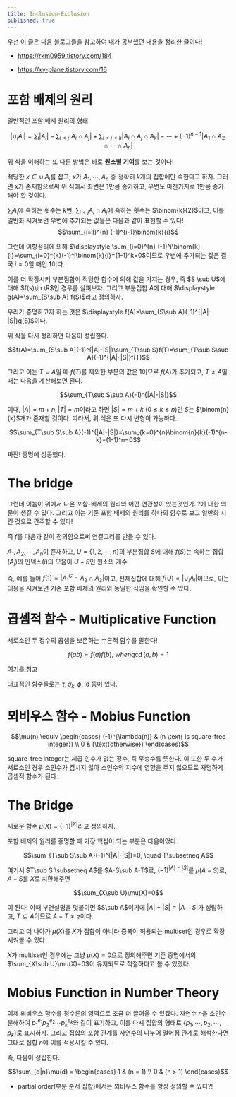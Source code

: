```yaml
---
title: Inclusion-Exclusion
published: true
---
```


우선 이 글은 다음 블로그들을 참고하여 내가 공부했던 내용을 정리한 글이다!

* https://rkm0959.tistory.com/184

* https://xy-plane.tistory.com/16

# 포함 배제의 원리

일반적인 포함 배제 원리의 형태

$$|\cup_{i} A_i| = \sum_{i} |A_i| - \sum_{i< j} |A_i \cap A_j| + \sum_{i < j < k} |A_i \cap A_j \cap A_k| - \cdots  + (-1)^{n-1} | A_1 \cap A_2 \cap \cdots \cap A_n|$$

위 식을 이해하는 또 다른 방법은 바로 **원소별 기여**를 보는 것이다!

적당한 $x \in \cup_i A_i$를 잡고, $x$가 $A_1,\cdots,A_n$ 중 정확히 $k$개의 집합에만 속한다고 하자. 그러면 $x$가 존재함으로써 위 식에서 좌변은 1만큼 증가하고, 우변도 마찬가지로 1만큼 증가해야 할 것이다.

$\displaystyle \sum_i A_i$에 속하는 횟수는 $k$번, $\displaystyle \sum_{i<j} A_i \cap A_j$에 속하는 횟수는 $\binom{k}{2}$이고, 이를 일반화 시켜보면 우변에 추가되는 값들은 다음과 같이 표현할 수 있다!
$$\sum_{i=1}^{n} (-1)^{i-1}\binom{k}{i}$$

그런데 이항정리에 의해 $\displaystyle \sum_{i=0}^{n} (-1)^i\binom{k}{i}=\sum_{i=0}^{k}(-1)^i\binom{k}{i}=(1-1)^k=0$이므로 우변에 추가되는 값은 결국 $i=0$일 때인 **1**이다.

이를 더 확장시켜 부분집합이 적당한 함수에 의해 값을 가지는 경우, 즉 $S \sub U$에 대해 $f(s)\in \R$인 경우를 살펴보자. 그리고 부분집합 $A$에 대해 $\displaystyle g(A)=\sum_{S\sub A} f(S)$라고 정의하자.

우리가 증명하고자 하는 것은 $\displaystyle f(A)=\sum_{S\sub A}(-1)^{|A|-|S|}g(S)$이다.

위 식을 다시 정리하면 다음이 성립한다.

$$f(A)=\sum_{S\sub A}(-1)^{|A|-|S|}\sum_{T\sub S}f(T)=\sum_{T\sub S\sub A}(-1)^{|A|-|S|}f(T)$$

그리고 이는 $T=A$일 때 $f(T)$를 제외한 부분의 값은 $1$이므로 $f(A)$가 추가되고, $T\neq A$일 때는 다음을 계산해보면 된다.

$$\sum_{T\sub S\sub A}(-1)^{|A|-|S|}$$

이때, $|A|=m+n, |T|=m$이라고 하면 $|S|=m+k\ (0\leq k\leq n)$인 $S$는 $\binom{n}{k}$개가 존재할 것이다.  따라서, 위 식은 또 다시 변형이 가능하다.

$$\sum_{T\sub S\sub A}(-1)^{|A|-|S|}=\sum_{k=0}^{n}\binom{n}{k}(-1)^{n-k}=(1-1)^n=0$$

짜잔! 증명에 성공했다.

# The bridge

그런데 이놈이 위에서 나온 포함-배제의 원리와 어떤 연관성이 있는것인가..?에 대한 의문이 생길 수 있다. 그리고 이는 기존 포함 배제의 원리를 하나의 함수로 보고 일반화 시킨 것으로 간주할 수 있다!

즉 $f$를 다음과 같이 정의함으로써 연결고리를 만들 수 있다.

$A_1,A_2,\cdots,A_n$이 존재하고, $U=\lbrace 1,2,\cdots,n \rbrace$의 부분집합 $S$에 대해 $f(S)$는 속하는 집합$(A_i)$의 인덱스$(i)$의 모음이 $U-S$인 원소의 개수

즉, 예를 들어 $f({1})=\lvert A_1^C \cap A_2 \cap A_3 \rvert$이고, 전체집합에 대해 $f(U)=\lvert \cup_i A_i\rvert$이므로, 이는 대응을 시켜보면 기존 포함 배제의 원리와 동일한 식임을 확인할 수 있다.

# 곱셈적 함수 - Multiplicative Function

서로소인 두 정수의 곱셈을 보존하는 수론적 함수를 말한다!

$$f(ab)=f(a)f(b),\ when \gcd(a,b)=1$$

[여기를 참고](https://en.wikipedia.org/wiki/Multiplicative_function)

대표적인 함수들로는 $\tau,\sigma_k,\phi,\text{Id}$ 등이 있다.


# 뫼비우스 함수 - Mobius Function

$$\mu(n) \equiv \begin{cases} (-1)^{\lambda(n)} & (n \text{ is square-free integer}) \\ 0 & (\text{otherwise}) \end{cases}$$

square-free integer는 제곱 인수가 없는 정수, 즉 무승수를 뜻한다. 이 또한 두 수가 서로소인 경우 소인수가 겹치지 않아 소인수의 지수에 영향을 주지 않으므로 자명하게 곱셈적 함수가 된다.

# The Bridge 

새로운 함수 $\mu(X)=(-1)^{|X|}$라고 정의하자. 

포함 배제의 원리를 증명할 때 가장 핵심이 되는 부분은 다음이었다.

$$\sum_{T\sub S\sub A}(-1)^{|A|-|S|}=0, \quad T\subsetneq A$$

여기서 $T\sub S \subsetneq A$를 $A-S\sub A-T$로, $(-1)^{|A|-|S|}$를 $\mu(A-S)$로, $A-S$를 $X$로 치환해주면

$$\sum_{X\sub U}\mu(X)=0$$

이 된다! 이때 부연설명을 덧붙이면 $S\sub A$이기에 $|A|-|S|=|A-S|$가 성립하고, $T\subsetneq A$이므로 $A-T\neq\varnothing$이다.

그리고 더 나아가 $\mu(X)$를 $X$가 집합이 아니라 중복이 허용되는 multiset인 경우로 확장시켜볼 수 있다.

$X$가 multiset인 경우에는 그냥 $\mu(X)=0$으로 정의해주면 기존 증명에서의 $\sum_{X\sub U}\mu(X)=0$이 유지되므로 적절하다고 볼 수 있겠다.

# Mobius Function in Number Theory

이제 뫼비우스 함수를 정수론의 영역으로 조금 더 끌어올 수 있겠다. 자연수 $n$을 소인수 분해하여 $p_1^{e_1} p_2^{e_2} \cdots p_k^{e_k}$와 같이 표기하고, 이를 다시 집합의 형태로 $\lbrace p_1,\cdots,p_2,\cdots,p_k\rbrace$로 표시하자. 그리고 집합의 포함 관계를 자연수의 나누어 떨어짐 관계로 해석한다면 그대로 집합 $n$에 이를 적용시킬 수 있다.

즉, 다음이 성립한다.

$$\sum_{d|n}\mu(d) = \begin{cases} 1 & (n = 1) \\ 0 & (n > 1) \end{cases}$$

* partial order(부분 순서 집합)에서는 뫼비우스 함수를 항상 정의할 수 있다?!
